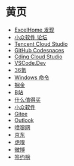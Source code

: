 # 黄页

<div id = "首"></div>
<script src = "../js/首.js"></script>

* [ExcelHome 发现](https://club.excelhome.net/forum.php?mod=guide&view=newthread&mobile=2)
* [小众软件 论坛](https://meta.appinn.net/)
* [Tencent Cloud Studio](https://ide.cloud.tencent.com/)
* [GitHub Codespaces](https://github.com/codespaces)
* [Cding Cloud Studio](https://codecorp.cloudstudio.net/)
* [VSCode.Dev](https://vscode.dev/)
* [36氪](https://m.36kr.com/)
* [Windows 命令](https://learn.microsoft.com/zh-cn/windows-server/administration/windows-commands/windows-commands)
* [掘金](https://juejin.cn/)
* [B站](https://m.bilibili.com/)
* [什么值得买](https://m.smzdm.com/)
* [小众软件](https://m.weibo.cn/u/1684197391)
* [Gitee](https://gitee.com/)
* [Outlook](https://outlook.live.com/)
* [喷嚏网](https://www.dapenti.com/)
* [京东](https://m.jd.com/)
* [虎嗅](https://m.huxiu.com/)
* [微博](https://m.weibo.cn/)
* [签约榜](https://m.qidian.com/rank/sign/)